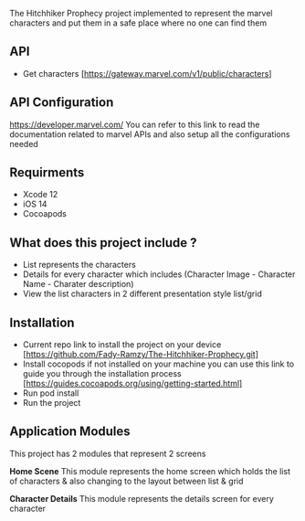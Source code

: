 The Hitchhiker Prophecy project implemented to represent the marvel characters and put them in a safe place where no one can find them 

## API

 - Get characters [https://gateway.marvel.com/v1/public/characters]
 
## API Configuration

https://developer.marvel.com/
 You can refer to this link to read the documentation related to marvel APIs and also setup all the configurations needed

## Requirments

 - Xcode 12
- iOS 14
- Cocoapods 

## What does this project include ?

- List represents the characters
- Details for every character which includes (Character Image - Character Name - Charater description)
- View the list characters in 2 different presentation style list/grid

## Installation

- Current repo link to install the project on your device [https://github.com/Fady-Ramzy/The-Hitchhiker-Prophecy.git]
- Install cocopods if not installed on your machine you can use this link to guide you through the installation process [https://guides.cocoapods.org/using/getting-started.html]
- Run pod install
- Run the project

## Application Modules
This project has 2 modules that represent 2 screens 

**Home Scene**
	This module represents the home screen which holds the list of characters & also changing to the layout between list & grid

**Character Details**
This module represents the details screen for every character
